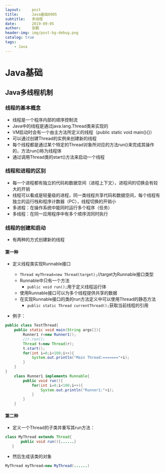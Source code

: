 ```yaml
---
layout:     post 
title:      Java基础0905
subtitle:   多线程
date:       2019-09-05
author:     张鹏
header-img: img/post-bg-debug.png
catalog: true   
tags:                         
    - Java
---
```


# Java基础

## Java多线程机制

### 线程的基本概念

- 线程是一个程序内部的顺序控制流
- Java中的线程是通过java.lang.Thread类来实现的
- VM启动时会有一个由主方法所定义的线程（public static void main(){}）
- 可以通过创建Thread的实例来创建新的线程
- 每个线程都是通过某个特定的Thread对象所对应的方法run()来完成其操作的，方法run()称为线程体
- 通过调用Thread类的start()方法来启动一个线程

### 线程和进程的区别

- 每一个进程都有独立的代码和数据空间（进程上下文），进程间的切换会有较大的开销
- 线程可以看成是轻量级的进程，同一类线程共享代码和数据空间，每个线程有独立的运行栈和程序计数器（PC），线程切换的开销小
- 多进程：在操作系统中能同时运行多个程序（任务）
- 多线程：在同一应用程序中有多个顺序流同时执行

### 线程的创建和启动

- 有两种的方式创建新的线程

#### 第一种

- 定义线程类实现Runnable接口
   - `Thread myThread=new Thread(target);`//target为Runnable接口类型
   - Runnable中只有一个方法
      - `public void run();`用于定义线程运行体
   - 使用Runnable接口可以为多个线程提供共享的数据
   - 在实现Runnable接口的类的run方法定义中可以使用Thread的静态方法
      - `public static Thread currentThread();`获取当前线程的引用

- 例子：

```java
public class TestThread{
    public static void main(String args[]){
        Runner1 r=new Runner1();
        //r.run();
        Thread t=new Thread(r);
        t.start();
        for(int i=0;i<100;i++){
            System.out.println("Main Thread:======="+i);
        }
    }
}
    class Runner1 implements Runnable{
        public void run(){
            for(int i=0;i<100;i++){
                System.out.println("Runner1:"+i);
            }
        }
    }
```

#### 第二种

- 定义一个Thread的子类并重写其run方法：

```java
class MyThread extends Thread{
       public void run(){......}
   }
```
- 然后生成该类的对象

```java
MyThread myThread=new MyThread(......)
```